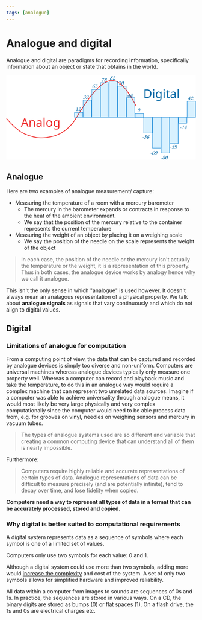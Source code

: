 ```yaml
---
tags: [analogue]
---
```


# Analogue and digital

Analogue and digital are paradigms for recording information, specifically
information about an object or state that obtains in the world.

![](/static/analog-digital.svg)

## Analogue

Here are two examples of analogue measurement/ capture:

- Measuring the temperature of a room with a mercury barometer
  - The mercury in the barometer expands or contracts in response to the heat of
    the ambient environment.
  - We say that the position of the mercury relative to the container represents
    the current temperature
- Measuring the weight of an object by placing it on a weighing scale
  - We say the position of the needle on the scale represents the weight of the
    object

> In each case, the position of the needle or the mercury isn't actually the
> temperature or the weight, it is a representation of this property. Thus in
> both cases, the analogue device works by analogy hence why we call it
> analogue.

This isn't the only sense in which "analogue" is used however. It doesn't always
mean an analagous representation of a physical property. We talk about
**analogue signals** as signals that vary continuously and which do not align to
digital values.

## Digital

### Limitations of analogue for computation

From a computing point of view, the data that can be captured and recorded by
analogue devices is simply too diverse and non-uniform. Computers are universal
machines whereas analogue devices typically only measure one property well.
Whereas a computer can record and playback music and take the temperature, to do
this in an analogue way would require a complex machine that can represent two
unrelated data sources. Imagine if a computer was able to achieve universality
through analogue means, it would most likely be very large physically and very
complex computationally since the computer would need to be able process data
from, e.g. for grooves on vinyl, needles on weighing sensors and mercury in
vacuum tubes.

> The types of analogue systems used are so different and variable that creating
> a common computing device that can understand all of them is nearly
> impossible.

Furthermore:

> Computers require highly reliable and accurate representations of certain
> types of data. Analogue representations of data can be difficult to measure
> precisely (and are potentially infinite), tend to decay over time, and lose
> fidelity when copied.

**Computers need a way to represent all types of data in a format that can be
accurately processed, stored and copied.**

### Why digital is better suited to computational requirements

A digital system represents data as a sequence of symbols where each symbol is
one of a limited set of values.

Computers only use two symbols for each value: 0 and 1.

Although a digital system could use more than two symbols, adding more would
[increase the complexity](Why_computers_use_binary.md#from-circuits-to-programs)
and cost of the system. A set of only two symbols allows for simplified hardware
and improved reliability.

All data within a computer from images to sounds are sequences of 0s and 1s. In
practice, the sequences are stored in various ways. On a CD, the binary digits
are stored as bumps (0) or flat spaces (1). On a flash drive, the 1s and 0s are
electrical charges etc.
